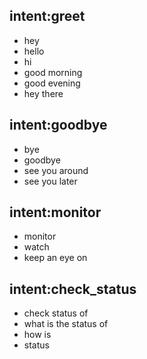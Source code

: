## intent:greet
- hey
- hello
- hi
- good morning
- good evening
- hey there

## intent:goodbye
- bye
- goodbye
- see you around
- see you later

## intent:monitor
- monitor
- watch
- keep an eye on

## intent:check_status
- check status of
- what is the status of
- how is 
- status